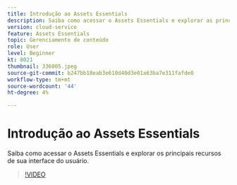 ```yaml
---
title: Introdução ao Assets Essentials
description: Saiba como acessar o Assets Essentials e explorar as principais facetas de sua interface do usuário.
version: cloud-service
feature: Assets Essentials
topic: Gerenciamento de conteúdo
role: User
level: Beginner
kt: 8021
thumbnail: 336005.jpeg
source-git-commit: b247bb18eab3e610d40d3e01a63ba7e311fafde0
workflow-type: tm+mt
source-wordcount: '44'
ht-degree: 4%

---
```



# Introdução ao Assets Essentials

Saiba como acessar o Assets Essentials e explorar os principais recursos de sua interface do usuário.

>[!VIDEO](https://video.tv.adobe.com/v/336005/?quality=9&learn=on)
